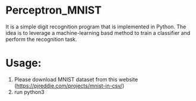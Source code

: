 # Perceptron_MNIST
It is a simple digit recognition program that is implemented in Python. The idea is to leverage a machine-learning basd method to train a classifier and perform the recognition task.

# Usage:
1. Please download MNIST dataset from this website (https://pjreddie.com/projects/mnist-in-csv/) </br>
2. run python3 
